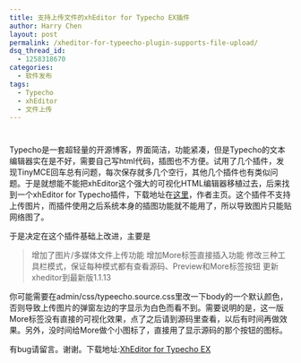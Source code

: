 ```yaml
---
title: 支持上传文件的xhEditor for Typecho EX插件
author: Harry Chen
layout: post
permalink: /xheditor-for-typeecho-plugin-supports-file-upload/
dsq_thread_id:
  - 1258318670
categories:
  - 软件发布
tags:
  - Typecho
  - xhEditor
  - 文件上传
---
```

# 

Typecho是一套超轻量的开源博客，界面简洁，功能紧凑，但是Typecho的文本编辑器实在是不好，需要自己写html代码，插图也不方便。试用了几个插件，发现TinyMCE回车总有问题，每次保存就多几个空行，其他几个插件也有类似问题。于是就想能不能把xhEditor这个强大的可视化HTML编辑器移植过去，后来找到一个xhEditor for Typecho插件，下载地址在[这里][1]，作者主页。这个插件不支持上传图片，而插件使用之后系统本身的插图功能就不能用了，所以导致图片只能贴网络图了。

于是决定在这个插件基础上改进，主要是

> 增加了图片/多媒体文件上传功能
增加More标签直接插入功能
修改三种工具栏模式，保证每种模式都有查看源码、Preview和More标签按钮
更新xheditor到最新版1.1.13

你可能需要在admin/css/typeecho.source.css里改一下body的一个默认颜色，否则导致上传图片的弹窗左边的字显示为白色而看不到。需要说明的是，这一版More标签没有直接的可视化效果，点了之后请到源码里查看，以后有时间再做效果。另外，没时间给More做个小图标了，直接用了显示源码的那个按钮的图标。

有bug请留言。谢谢。下载地址:[XhEditor for Typecho EX][2]

   [1]: http://115.com/file/atedbyls
   [2]: http://www.roybit.com/wp-content/uploads/2012/03/XhEditor-for-Typecho.rar (XhEditor for Typecho)
